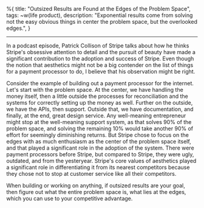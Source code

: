 %{
title: "Outsized Results are Found at the Edges of the Problem Space",
tags: ~w(life product),
description: "Exponential results come from solving not the easy obvious things in center the problem space, but the overlooked edges.",
}

---

In a podcast episode, Patrick Collison of Stripe talks about how he thinks Stripe's obsessive attention to detail and the pursuit of beauty have made a significant contribution to the adoption and success of Stripe. Even though the notion that aesthetics might not be a big contender on the list of things for a payment processor to do, I believe that his observation might be right.

Consider the example of building out a payment processor for the internet. Let's start with the problem space. At the center, we have handling the money itself, then a little outside the processes for reconciliation and the systems for correctly setting up the money as well. Further on the outside, we have the APIs, then support. Outside that, we have documentation, and finally, at the end, great design service. Any well-meaning entrepreneur might stop at the well-meaning support system, as that solves 90% of the problem space, and solving the remaining 10% would take another 90% of effort for seemingly diminishing returns. But Stripe chose to focus on the edges with as much enthusiasm as the center of the problem space itself, and that played a significant role in the adoption of the system. There were payment processors before Stripe, but compared to Stripe, they were ugly, outdated, and from the yesteryear. Stripe's core values of aesthetics played a significant role in differentiating it from its nearest competitors because they chose not to stop at customer service like all their competitors.

When building or working on anything, if outsized results are your goal, then figure out what the entire problem space is, what lies at the edges, which you can use to your competitive advantage.
